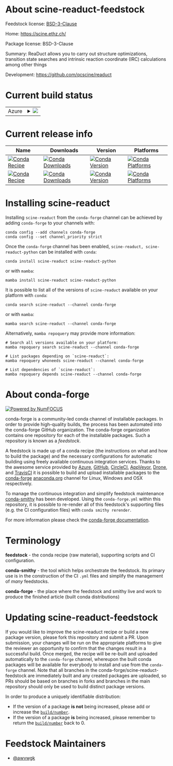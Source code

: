 About scine-readuct-feedstock
=============================

Feedstock license: [BSD-3-Clause](https://github.com/conda-forge/scine-readuct-feedstock/blob/main/LICENSE.txt)

Home: https://scine.ethz.ch/

Package license: BSD-3-Clause

Summary: ReaDuct allows you to carry out structure optimizations, transition state searches
and intrinsic reaction coordinate (IRC) calculations among other things


Development: https://github.com/qcscine/readuct

Current build status
====================


<table>
    
  <tr>
    <td>Azure</td>
    <td>
      <details>
        <summary>
          <a href="https://dev.azure.com/conda-forge/feedstock-builds/_build/latest?definitionId=16070&branchName=main">
            <img src="https://dev.azure.com/conda-forge/feedstock-builds/_apis/build/status/scine-readuct-feedstock?branchName=main">
          </a>
        </summary>
        <table>
          <thead><tr><th>Variant</th><th>Status</th></tr></thead>
          <tbody><tr>
              <td>linux_64</td>
              <td>
                <a href="https://dev.azure.com/conda-forge/feedstock-builds/_build/latest?definitionId=16070&branchName=main">
                  <img src="https://dev.azure.com/conda-forge/feedstock-builds/_apis/build/status/scine-readuct-feedstock?branchName=main&jobName=linux&configuration=linux%20linux_64_" alt="variant">
                </a>
              </td>
            </tr><tr>
              <td>linux_aarch64</td>
              <td>
                <a href="https://dev.azure.com/conda-forge/feedstock-builds/_build/latest?definitionId=16070&branchName=main">
                  <img src="https://dev.azure.com/conda-forge/feedstock-builds/_apis/build/status/scine-readuct-feedstock?branchName=main&jobName=linux&configuration=linux%20linux_aarch64_" alt="variant">
                </a>
              </td>
            </tr><tr>
              <td>linux_ppc64le</td>
              <td>
                <a href="https://dev.azure.com/conda-forge/feedstock-builds/_build/latest?definitionId=16070&branchName=main">
                  <img src="https://dev.azure.com/conda-forge/feedstock-builds/_apis/build/status/scine-readuct-feedstock?branchName=main&jobName=linux&configuration=linux%20linux_ppc64le_" alt="variant">
                </a>
              </td>
            </tr><tr>
              <td>osx_64</td>
              <td>
                <a href="https://dev.azure.com/conda-forge/feedstock-builds/_build/latest?definitionId=16070&branchName=main">
                  <img src="https://dev.azure.com/conda-forge/feedstock-builds/_apis/build/status/scine-readuct-feedstock?branchName=main&jobName=osx&configuration=osx%20osx_64_" alt="variant">
                </a>
              </td>
            </tr><tr>
              <td>osx_arm64</td>
              <td>
                <a href="https://dev.azure.com/conda-forge/feedstock-builds/_build/latest?definitionId=16070&branchName=main">
                  <img src="https://dev.azure.com/conda-forge/feedstock-builds/_apis/build/status/scine-readuct-feedstock?branchName=main&jobName=osx&configuration=osx%20osx_arm64_" alt="variant">
                </a>
              </td>
            </tr>
          </tbody>
        </table>
      </details>
    </td>
  </tr>
</table>

Current release info
====================

| Name | Downloads | Version | Platforms |
| --- | --- | --- | --- |
| [![Conda Recipe](https://img.shields.io/badge/recipe-scine--readuct-green.svg)](https://anaconda.org/conda-forge/scine-readuct) | [![Conda Downloads](https://img.shields.io/conda/dn/conda-forge/scine-readuct.svg)](https://anaconda.org/conda-forge/scine-readuct) | [![Conda Version](https://img.shields.io/conda/vn/conda-forge/scine-readuct.svg)](https://anaconda.org/conda-forge/scine-readuct) | [![Conda Platforms](https://img.shields.io/conda/pn/conda-forge/scine-readuct.svg)](https://anaconda.org/conda-forge/scine-readuct) |
| [![Conda Recipe](https://img.shields.io/badge/recipe-scine--readuct--python-green.svg)](https://anaconda.org/conda-forge/scine-readuct-python) | [![Conda Downloads](https://img.shields.io/conda/dn/conda-forge/scine-readuct-python.svg)](https://anaconda.org/conda-forge/scine-readuct-python) | [![Conda Version](https://img.shields.io/conda/vn/conda-forge/scine-readuct-python.svg)](https://anaconda.org/conda-forge/scine-readuct-python) | [![Conda Platforms](https://img.shields.io/conda/pn/conda-forge/scine-readuct-python.svg)](https://anaconda.org/conda-forge/scine-readuct-python) |

Installing scine-readuct
========================

Installing `scine-readuct` from the `conda-forge` channel can be achieved by adding `conda-forge` to your channels with:

```
conda config --add channels conda-forge
conda config --set channel_priority strict
```

Once the `conda-forge` channel has been enabled, `scine-readuct, scine-readuct-python` can be installed with `conda`:

```
conda install scine-readuct scine-readuct-python
```

or with `mamba`:

```
mamba install scine-readuct scine-readuct-python
```

It is possible to list all of the versions of `scine-readuct` available on your platform with `conda`:

```
conda search scine-readuct --channel conda-forge
```

or with `mamba`:

```
mamba search scine-readuct --channel conda-forge
```

Alternatively, `mamba repoquery` may provide more information:

```
# Search all versions available on your platform:
mamba repoquery search scine-readuct --channel conda-forge

# List packages depending on `scine-readuct`:
mamba repoquery whoneeds scine-readuct --channel conda-forge

# List dependencies of `scine-readuct`:
mamba repoquery depends scine-readuct --channel conda-forge
```


About conda-forge
=================

[![Powered by
NumFOCUS](https://img.shields.io/badge/powered%20by-NumFOCUS-orange.svg?style=flat&colorA=E1523D&colorB=007D8A)](https://numfocus.org)

conda-forge is a community-led conda channel of installable packages.
In order to provide high-quality builds, the process has been automated into the
conda-forge GitHub organization. The conda-forge organization contains one repository
for each of the installable packages. Such a repository is known as a *feedstock*.

A feedstock is made up of a conda recipe (the instructions on what and how to build
the package) and the necessary configurations for automatic building using freely
available continuous integration services. Thanks to the awesome service provided by
[Azure](https://azure.microsoft.com/en-us/services/devops/), [GitHub](https://github.com/),
[CircleCI](https://circleci.com/), [AppVeyor](https://www.appveyor.com/),
[Drone](https://cloud.drone.io/welcome), and [TravisCI](https://travis-ci.com/)
it is possible to build and upload installable packages to the
[conda-forge](https://anaconda.org/conda-forge) [anaconda.org](https://anaconda.org/)
channel for Linux, Windows and OSX respectively.

To manage the continuous integration and simplify feedstock maintenance
[conda-smithy](https://github.com/conda-forge/conda-smithy) has been developed.
Using the ``conda-forge.yml`` within this repository, it is possible to re-render all of
this feedstock's supporting files (e.g. the CI configuration files) with ``conda smithy rerender``.

For more information please check the [conda-forge documentation](https://conda-forge.org/docs/).

Terminology
===========

**feedstock** - the conda recipe (raw material), supporting scripts and CI configuration.

**conda-smithy** - the tool which helps orchestrate the feedstock.
                   Its primary use is in the construction of the CI ``.yml`` files
                   and simplify the management of *many* feedstocks.

**conda-forge** - the place where the feedstock and smithy live and work to
                  produce the finished article (built conda distributions)


Updating scine-readuct-feedstock
================================

If you would like to improve the scine-readuct recipe or build a new
package version, please fork this repository and submit a PR. Upon submission,
your changes will be run on the appropriate platforms to give the reviewer an
opportunity to confirm that the changes result in a successful build. Once
merged, the recipe will be re-built and uploaded automatically to the
`conda-forge` channel, whereupon the built conda packages will be available for
everybody to install and use from the `conda-forge` channel.
Note that all branches in the conda-forge/scine-readuct-feedstock are
immediately built and any created packages are uploaded, so PRs should be based
on branches in forks and branches in the main repository should only be used to
build distinct package versions.

In order to produce a uniquely identifiable distribution:
 * If the version of a package **is not** being increased, please add or increase
   the [``build/number``](https://docs.conda.io/projects/conda-build/en/latest/resources/define-metadata.html#build-number-and-string).
 * If the version of a package **is** being increased, please remember to return
   the [``build/number``](https://docs.conda.io/projects/conda-build/en/latest/resources/define-metadata.html#build-number-and-string)
   back to 0.

Feedstock Maintainers
=====================

* [@awvwgk](https://github.com/awvwgk/)

